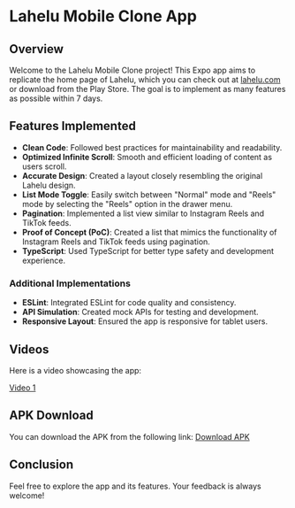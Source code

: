# Lahelu Mobile Clone App

## Overview

Welcome to the Lahelu Mobile Clone project! This Expo app aims to replicate the home page of Lahelu, which you can check out at [lahelu.com](https://lahelu.com/) or download from the Play Store. The goal is to implement as many features as possible within 7 days.

## Features Implemented

- **Clean Code**: Followed best practices for maintainability and readability.
- **Optimized Infinite Scroll**: Smooth and efficient loading of content as users scroll.
- **Accurate Design**: Created a layout closely resembling the original Lahelu design.
- **List Mode Toggle**: Easily switch between "Normal" mode and "Reels" mode by selecting the "Reels" option in the drawer menu.
- **Pagination**: Implemented a list view similar to Instagram Reels and TikTok feeds.
- **Proof of Concept (PoC)**: Created a list that mimics the functionality of Instagram Reels and TikTok feeds using pagination.
- **TypeScript**: Used TypeScript for better type safety and development experience.

### Additional Implementations

- **ESLint**: Integrated ESLint for code quality and consistency.
- **API Simulation**: Created mock APIs for testing and development.
- **Responsive Layout**: Ensured the app is responsive for tablet users.

## Videos

Here is a video showcasing the app:

[Video 1](https://github.com/katanyaJATI/lahgue/blob/f6de5e4f773d5b26609883fc4630ab25424338f8/Simulator%20Screen%20Recording%20-%20iPhone%2016%20Pro%20-%202024-09-25%20at%2020.08.07.mov)

## APK Download

You can download the APK from the following link: [Download APK](https://github.com/katanyaJATI/lahgue/blob/2575a5cc116dd456cc1af3b6f455cc7eb315213e/lahgue-katanyajati.apk)

## Conclusion

Feel free to explore the app and its features. Your feedback is always welcome!
